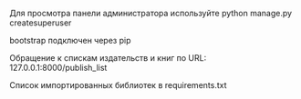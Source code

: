 Для просмотра панели администратора используйте python manage.py createsuperuser

bootstrap подключен через pip

Обращение к спискам издательств и книг по URL: 127.0.0.1:8000/publish_list

Список импортированных библиотек в requirements.txt